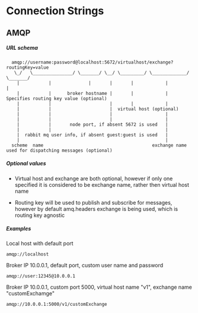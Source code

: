 Connection Strings
==========

## AMQP 

#####  URL schema  

```  
  amqp://username:password@localhost:5672/virtualhost/exchange?routingKey=value
   \_/   \_______________/ \_______/ \__/ \_________/ \_____________/ \_______/
    |           |              |       |       |            |             |                
    |           |      broker hostname |       |            |         Specifies routing key value (optional)
    |           |                      |       |            |
    |           |                      |  virtual host (optional)
    |           |                      |                    | 
    |           |                      |                    |
    |           |       node port, if absent 5672 is used   |
    |           |                                           |
    |  rabbit mq user info, if absent guest:guest is used   |
    |                                                       |   
  scheme  name                                         exchange name used for dispatching messages (optional)
```

##### Optional values

* Virtual host and exchange are both optional, however if only one specified it is considered to be exchange name, rather then virtual host name

* Routing key will be used to publish and subscribe for messages, however by default amq.headers exchange is being used, which is routing key agnostic

##### Examples

Local host with default port
```
amqp://localhost
```

Broker IP 10.0.0.1, default port, custom user name and password
```
amqp://user:12345@10.0.0.1
```

Broker IP 10.0.0.1, custom port 5000, virtual host name "v1", exchange name "customExchamge"
```
amqp://10.0.0.1:5000/v1/customExchange
```